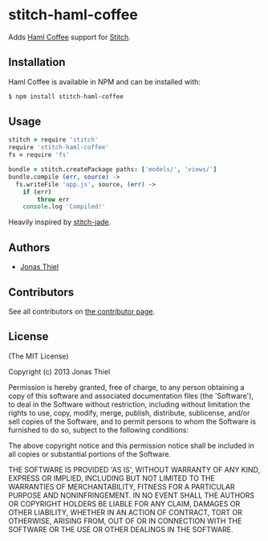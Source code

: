 stitch-haml-coffee
===========

Adds [Haml Coffee](https://github.com/netzpirat/haml-coffee) support for [Stitch](https://github.com/sstephenson/stitch).

## Installation

Haml Coffee is available in NPM and can be installed with:

```bash
$ npm install stitch-haml-coffee
```

## Usage

```coffeescript
stitch = require 'stitch'
require 'stitch-haml-coffee'
fs = require 'fs'

bundle = stitch.createPackage paths: ['models/', 'views/']
bundle.compile (err, source) ->
  fs.writeFile 'app.js', source, (err) ->
    if (err)
    	throw err
    console.log 'Compiled!'
```

Heavily inspired by [stitch-jade](https://github.com/kaptajnen/stitch-jade).

## Authors

* [Jonas Thiel](https://github.com/jnbt)

## Contributors

See all contributors on [the contributor page](https://github.com/jnbt/stitch-haml-coffee/contributors).

## License

(The MIT License)

Copyright (c) 2013 Jonas Thiel

Permission is hereby granted, free of charge, to any person obtaining
a copy of this software and associated documentation files (the
'Software'), to deal in the Software without restriction, including
without limitation the rights to use, copy, modify, merge, publish,
distribute, sublicense, and/or sell copies of the Software, and to
permit persons to whom the Software is furnished to do so, subject to
the following conditions:

The above copyright notice and this permission notice shall be
included in all copies or substantial portions of the Software.

THE SOFTWARE IS PROVIDED 'AS IS', WITHOUT WARRANTY OF ANY KIND,
EXPRESS OR IMPLIED, INCLUDING BUT NOT LIMITED TO THE WARRANTIES OF
MERCHANTABILITY, FITNESS FOR A PARTICULAR PURPOSE AND NONINFRINGEMENT.
IN NO EVENT SHALL THE AUTHORS OR COPYRIGHT HOLDERS BE LIABLE FOR ANY
CLAIM, DAMAGES OR OTHER LIABILITY, WHETHER IN AN ACTION OF CONTRACT,
TORT OR OTHERWISE, ARISING FROM, OUT OF OR IN CONNECTION WITH THE
SOFTWARE OR THE USE OR OTHER DEALINGS IN THE SOFTWARE.

